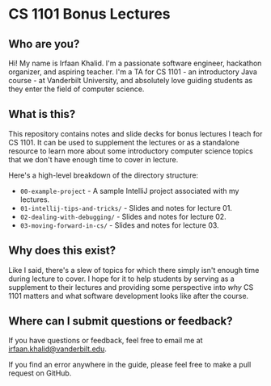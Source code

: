 # CS 1101 Bonus Lectures
## Who are you?
Hi! My name is Irfaan Khalid. I'm a passionate software engineer, hackathon organizer, and aspiring teacher. I'm a TA for CS 1101 - an introductory Java course - at Vanderbilt University, and absolutely love guiding students as they enter the field of computer science.

## What is this?
This repository contains notes and slide decks for bonus lectures I teach for CS 1101. It can be used to supplement the lectures or as a standalone resource to learn more about some introductory computer science topics that we don't have enough time to cover in lecture.

Here's a high-level breakdown of the directory structure:
+ ```00-example-project``` - A sample IntelliJ project associated with my lectures.
+ ```01-intellij-tips-and-tricks/``` - Slides and notes for lecture 01.
+ ```02-dealing-with-debugging/``` - Slides and notes for lecture 02.
+ ```03-moving-forward-in-cs/``` - Slides and notes for lecture 03.

## Why does this exist?
Like I said, there's a slew of topics for which there simply isn't enough time during lecture to cover. I hope for it to help students by serving as a supplement to their lectures and providing some perspective into _why_ CS 1101 matters and what software development looks like after the course.

## Where can I submit questions or feedback?
If you have questions or feedback, feel free to email me at [irfaan.khalid@vanderbilt.edu](mailto:irfaan.khalid@vanderbilt.edu).

If you find an error anywhere in the guide, please feel free to make a pull request on GitHub.